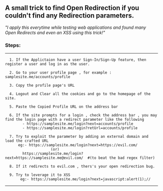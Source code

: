 ## A small trick to find Open Redirection if you couldn't find any Redirection parameters.

*"I apply this everytime while testing web applications and found many Open Redirects and even an XSS using this trick!"*

### Steps:
------------------------------------------------------------------------------------------------------------------------------------------------------------
      1. If the Applictaion have a user Sign-In/Sign-Up feature, then register a user and log in as the user.
      
      2. Go to your user profile page , for example : samplesite.me/accounts/profile
      
      3. Copy the profile page's URL
      
      4. Logout and Clear all the cookies and go to the homepage of the site.
      
      5. Paste the Copied Profile URL on the address bar 
      
      6. If the site prompts for a login , check the address bar , you may find the login page with a redirect parameter like the following
            - https://samplesite.me/login?next=accounts/profile
            - https://samplesite.me/login?retUrl=accounts/profile
      
      7. Try to exploit the parameter by adding an external domain and load the crafted URL
          eg:- https://samplesite.me/login?next=https://evil.com/
                         (or)
            https://samplesite.me/login?next=https://samplesite.me@evil.com/  #(to beat the bad regex filter)
      
      8. If it redirects to evil.com , thers's your open redirection bug.
       
      9. Try to leverage it to XSS
           eg:- https://samplesite.me/login?next=javascript:alert(1);//

-------------------------------------------------------------------------------------------------------------------------------------------------------------
       


